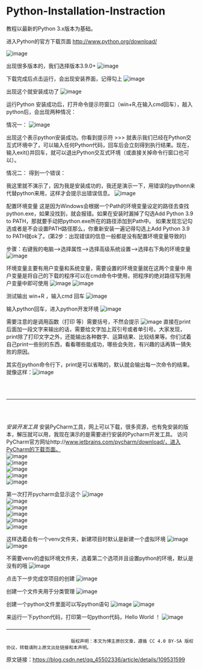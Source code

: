 # Python-Installation-Instraction


教程以最新的Python 3.x版本为基础。

进入Python的官方下载页面
http://www.python.org/download/

![image](https://github.com/user-attachments/assets/179a850e-a25d-463f-8de8-2ba2dd47a121)


出现很多版本的，我们选择版本3.9.0+
![image](https://github.com/user-attachments/assets/0f579360-edcc-4430-bbbd-411cea462d39)


下载完成后点击运行，会出现安装界面，记得勾上
![image](https://github.com/user-attachments/assets/1aef6e89-59bb-4f00-826e-333887bfb29b)


出现这个就安装成功了
![image](https://github.com/user-attachments/assets/5114ffb8-5304-498a-9e1b-49e914296108)



运行Python
安装成功后，打开命令提示符窗口（win+R,在输入cmd回车），敲入python后，会出现两种情况：

情况一：
![image](https://github.com/user-attachments/assets/7c78467b-e285-46d4-adcd-7ca85095b3fc)

出现这个表示python安装成功。你看到提示符 >>> 就表示我们已经在Python交互式环境中了，可以输入任何Python代码，回车后会立刻得到执行结果。现在，输入exit()并回车，就可以退出Python交互式环境（或直接关掉命令行窗口也可以）。

情况二： 得到一个错误：

我这里就不演示了，因为我是安装成功的，我还是演示一下，用错误的pythonn来代替python来用，这样才会提示出错误信息。
![image](https://github.com/user-attachments/assets/3a0d8493-3d8e-4fad-b2c3-a2cb6793af7b)


配置环境变量
     这是因为Windows会根据一个Path的环境变量设定的路径去查找python.exe，如果没找到，就会报错。如果在安装时漏掉了勾选Add Python 3.9 to PATH，那就要手动把python.exe所在的路径添加到Path中。
     如果发现忘记勾选或者是不会设置PATH路径那么，你重新安装一遍记得勾选上Add Python 3.9 to PATH就ok了。(第2步：出现错误的信息一般都是没有配置环境变量导致的)

步骤：右键我的电脑–>选择属性–>选择高级系统设置–>选择右下角的环境变量
![image](https://github.com/user-attachments/assets/ab1cfe73-478e-4f9c-9406-80ca637d76ac)


环境变量主要有用户变量和系统变量，需要设置的环境变量就在这两个变量中
用户变量是将自己的下载的程序可以在cmd命令中使用，把程序的绝对路径写到用户变量中即可使用
![image](https://github.com/user-attachments/assets/6119d395-452c-4ade-bb46-bc667ab6bec6)
![image](https://github.com/user-attachments/assets/697d2cc3-8e80-4dfb-a9c5-5d597d0ebcfb)



测试输出
win+R ，输入cmd 回车
![image](https://github.com/user-attachments/assets/48f22ec2-533c-4f37-ae21-bdb8aba6fe69)

输入python回车，进入python开发环境
![image](https://github.com/user-attachments/assets/d51659c2-5dbe-4405-95f5-b80725705769)

需要注意的是调用函数（打印 等）需要括号，不然会提示
![image](https://github.com/user-attachments/assets/acd8782f-60cd-4ebd-a7bd-3172f7642fb4)
直接在print后面加一段文字来输出的话，需要给文字加上双引号或者单引号。大家发现，print除了打印文字之外，还能输出各种数字、运算结果、比较结果等。你们试着自己print一些别的东西，看看哪些能成功，哪些会失败，有兴趣的话再猜一猜失败的原因。

其实在python命令行下，print是可以省略的，默认就会输出每一次命令的结果。就像这样：![image](https://github.com/user-attachments/assets/232e0904-1e34-49c7-80a9-916f5b28529c)

<br>
<br>

---  

<br>
<br>


*安装开发工具*
安装PyCharm工具，网上可以下载，很多资源，也有免安装的版本，解压就可以用，我现在演示的是需要进行安装的Pycharm开发工具。
访问PyCharm官方网址http://www.jetbrains.com/pycharm/download/，进入PyCharm的下载页面。   
![image](https://github.com/user-attachments/assets/c996289c-005b-4c88-8f2e-0e5aaa7fd628)  
![image](https://github.com/user-attachments/assets/20ec346a-284f-4fde-afbf-11d2fa1e38b3)  
![image](https://github.com/user-attachments/assets/abf9adef-9db0-4a1d-9c74-ff64a38f5e46)  
![image](https://github.com/user-attachments/assets/931b4bd1-8b90-438d-855b-aa0210491954)  
![image](https://github.com/user-attachments/assets/14c48b6d-70cd-4feb-b742-a461520387bf)  

第一次打开pycharm会显示这个
![image](https://github.com/user-attachments/assets/9d3979f3-6d37-48ef-870f-7fea49c87f7a)  
![image](https://github.com/user-attachments/assets/5ec1fe19-277a-4fae-8797-9cf0afcba651)  
![image](https://github.com/user-attachments/assets/2ae12717-b94e-4ae2-8892-e1171d6e8dc5)  
![image](https://github.com/user-attachments/assets/a86dc016-cb24-4b65-a461-b29215b62475)  
![image](https://github.com/user-attachments/assets/0a98e380-b88b-4ed2-88a1-ae6a1d4c0969)  
![image](https://github.com/user-attachments/assets/e4b8c730-00ef-4777-a88a-bcb6faa2fe7c)  


这样选着会有一个venv文件夹，新建项目时默认是新建一个虚拟环境
![image](https://github.com/user-attachments/assets/86a8647c-5253-4d3b-9f2c-f34626863f78)
![image](https://github.com/user-attachments/assets/3c26b36d-fd9a-4ec8-810a-d0427b201737)


不需要venv的虚拟环境文件夹，选着第二个选项并且设置python的环境，默认是没有的哦
![image](https://github.com/user-attachments/assets/13129c9d-a505-469e-9b5b-d71178719c4a)

点击下一步完成空项目的创建
![image](https://github.com/user-attachments/assets/5458520d-a20d-4a14-9aad-5e0e0ae67bca)

创建一个文件夹用于分类管理
![image](https://github.com/user-attachments/assets/51a1d311-2e4f-4a33-aa7f-671b9fc3b356)

创建一个python文件里面可以写python语句
![image](https://github.com/user-attachments/assets/6b401a25-c01c-46b7-91b6-4235b5dab104)
![image](https://github.com/user-attachments/assets/789a727a-f7a6-473b-9220-95ea2026e40c)


来运行一下python代码，打印第一句python代码，Hello World ！
![image](https://github.com/user-attachments/assets/8c44f8c5-9af8-4f4b-a529-a5486f59c166)

 
 


 
 
————————————————

                            版权声明：本文为博主原创文章，遵循 CC 4.0 BY-SA 版权协议，转载请附上原文出处链接和本声明。
                        
原文链接：https://blog.csdn.net/qq_45502336/article/details/109531599

